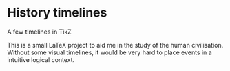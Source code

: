 # History timelines
A few timelines in TikZ

This is a small LaTeX project to aid me in the study of the human civilisation.
Without some visual timelines, it would be very hard to place events in a intuitive logical context.
